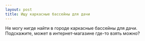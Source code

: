 ```yaml
---
layout: post 
title: Ищу каркасные бассейны для дачи 
--- 
```

Не могу нигде найти в городе каркасные бассейны для дачи. Подскажите, может в интернет-магазине где-то взять можно?